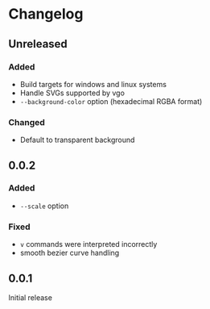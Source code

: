 # Changelog

## Unreleased

### Added
- Build targets for windows and linux systems
- Handle SVGs supported by vgo
- `--background-color` option (hexadecimal RGBA format)

### Changed
- Default to transparent background

## 0.0.2

### Added

- `--scale` option

### Fixed

- `v` commands were interpreted incorrectly
- smooth bezier curve handling

## 0.0.1

Initial release
